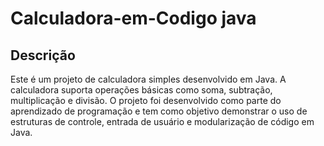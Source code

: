 # Calculadora-em-Codigo java

## Descrição

Este é um projeto de calculadora simples desenvolvido em Java. A calculadora suporta operações básicas como soma, subtração, multiplicação e divisão. O projeto foi desenvolvido como parte do aprendizado de programação e tem como objetivo demonstrar o uso de estruturas de controle, entrada de usuário e modularização de código em Java.
